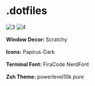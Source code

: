 # .dotfiles
![3](https://github.com/user-attachments/assets/8a3b0e17-3eef-4be5-a97f-0b4b0acd2769)
![4](https://github.com/user-attachments/assets/5b32b9d0-06bb-460b-b044-58e3b0056330)
<br>  
**Window Decor:** Scratchy <br>  
**Icons:** Papirus-Dark <br>  
**Terminal Font:** FiraCode NerdFont <br>  
**Zsh Theme:** powerlevel10k *pure* <br>  
